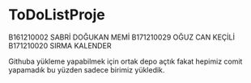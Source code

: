 # ToDoListProje
B161210002 SABRİ DOĞUKAN MEMİ
B171210029 OĞUZ CAN KEÇİLİ
B171210020 SIRMA KALENDER

Githuba yükleme yapabilmek için ortak depo açtık fakat hepimiz comit yapamadık bu yüzden sadece birimiz yükledik.
